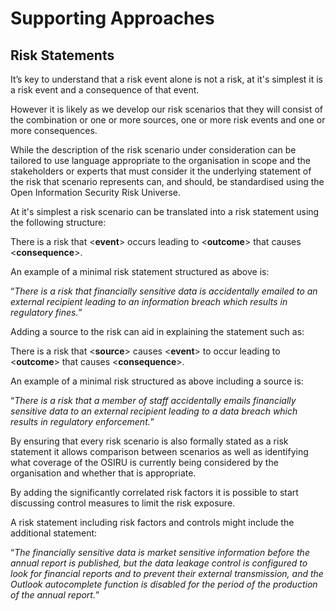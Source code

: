 # Supporting Approaches

## Risk Statements

It’s key to understand that a risk event alone is not a risk, at it's simplest it is a risk event and a consequence of that event.

However it is likely as we develop our risk scenarios that they will consist of the combination or one or more sources, one or more risk events and one or more consequences.

While the description of the risk scenario under consideration can be tailored to use language appropriate to the organisation in scope and the stakeholders or experts that must consider it the underlying statement of the risk that scenario represents can, and should, be standardised using the Open Information Security Risk Universe.

At it's simplest a risk scenario can be translated into a risk statement using the following structure:

There is a risk that \<**event**> occurs leading to \<**outcome**> that causes \<**consequence**>.

An example of a minimal risk statement structured as above is:

“*There is a risk that financially sensitive data is accidentally emailed to an external recipient leading to an information breach which results in regulatory fines.*”

Adding a source to the risk can aid in explaining the statement such as:

There is a risk that \<**source**> causes \<**event**> to occur leading to \<**outcome**> that causes \<**consequence**>.

An example of a minimal risk structured as above including a source is:

“*There is a risk that a member of staff accidentally emails financially sensitive data to an external recipient leading to a data breach which results in regulatory enforcement.*”

By ensuring that every risk scenario is also formally stated as a risk statement it allows comparison between scenarios as well as identifying what coverage of the OSIRU is currently being considered by the organisation and whether that is appropriate.

By adding the significantly correlated risk factors it is possible to start discussing control measures to limit the risk exposure.

A risk statement including risk factors and controls might include the additional statement:

“*The financially sensitive data is market sensitive information before the annual report is published, but the data leakage control is configured to look for financial reports and to prevent their external transmission, and the Outlook autocomplete function is disabled for the period of the production of the annual report.*”
